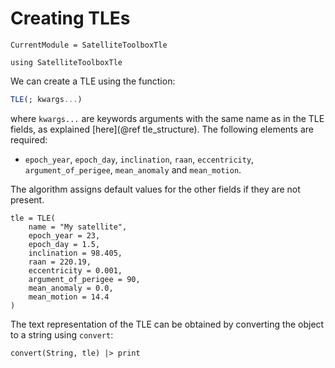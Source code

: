 Creating TLEs
=============

```@meta
CurrentModule = SatelliteToolboxTle
```

```@setup creating_tles
using SatelliteToolboxTle
```

We can create a TLE using the function:

```julia
TLE(; kwargs...)
```

where `kwargs...` are keywords arguments with the same name as in the TLE fields, as
explained [here](@ref tle_structure). The following elements are required:

- `epoch_year`, `epoch_day`, `inclination`, `raan`, `eccentricity`, `argument_of_perigee`,
    `mean_anomaly` and `mean_motion`.

The algorithm assigns default values for the other fields if they are not present.

```@repl creating_tles
tle = TLE(
    name = "My satellite",
    epoch_year = 23,
    epoch_day = 1.5,
    inclination = 98.405,
    raan = 220.19,
    eccentricity = 0.001,
    argument_of_perigee = 90,
    mean_anomaly = 0.0,
    mean_motion = 14.4
)
```

The text representation of the TLE can be obtained by converting the object to a string
using `convert`:

```@repl creating_tles
convert(String, tle) |> print
```

